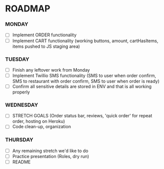# ROADMAP

### MONDAY

* [ ] Implement ORDER functionality
* [ ] Implement CART functionality (working buttons, amount, cartHasItems, items pushed to JS staging area)

### TUESDAY

* [ ] Finish any leftover work from Monday
* [ ] Implement Twillio SMS functionality (SMS to user when order confirm, SMS to restaurant with order confirm, SMS to user when order is ready)
* [ ] Confirm all sensitive details are stored in ENV and that is all working properly

### WEDNESDAY

* [ ] STRETCH GOALS (Order status bar, reviews, 'quick order' for repeat order, hosting on Heroku)
* [ ] Code clean-up, organization

### THURSDAY

* [ ] Any remaining stretch we'd like to do
* [ ] Practice presentation (Roles, dry run)
* [ ] README
